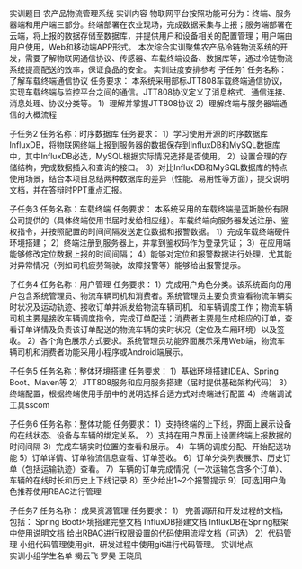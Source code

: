 实训题目	农产品物流管理系统
实训内容	物联网平台按照功能可分为：终端、服务器端和用户端三部分。终端部署在农业现场，完成数据采集与上报；服务端部署在云端，将上报的数据存储至数据库，并提供用户和设备相关的配置管理；用户端由用户使用，Web和移动端APP形式。
本次综合实训聚焦农产品冷链物流系统的开发，需要了解物联网通信协议、传感器、车载终端设备、数据库等，通过冷链物流系统提高配送的效率，保证食品的安全。
实训进度安排参考	子任务1 
任务名称：了解车载终端通信协议 
任务要求：
本系统采用部标JTT808车载终端通信协议，实现车载终端与监控平台之间的通信。JTT808协议定义了消息格式、通信连接、消息处理、协议分类等。
1）理解并掌握JTT808协议
2）理解终端与服务器端通信的大概流程

子任务2
任务名称：时序数据库
任务要求：
1）学习使用开源的时序数据库InfluxDB，将物联网终端上报到服务器的数据保存到InfluxDB和MySQL数据库中，其中InfluxDB必选，MySQL根据实际情况选择是否使用。
2）设置合理的存储结构，完成数据插入和查询的接口。
3）对比InfluxDB和MySQL数据库的特点使用场景，结合本项目总结两种数据库的差异（性能、易用性等方面），提交说明文档，并在答辩时PPT重点汇报。

子任务3 
任务名称：车载终端
任务要求：
本系统采用的车载终端是蓝斯股份有限公司提供的（具体终端使用书届时发给相应组）。车载终端向服务器发送注册、鉴权指令，并按照配置的时间间隔发送定位数据和报警数据。
1）完成车载终端硬件环境搭建；
2）终端注册到服务器上，并拿到鉴权码作为登录凭证；
3）在应用端能够修改定位数据上报的时间间隔；
4）能够对定位和报警数据进行处理，尤其能对异常情况（例如司机疲劳驾驶，故障报警等）能够给出报警提示。

子任务4
任务名称：用户管理
任务要求：
1）完成用户角色分类。该系统面向的用户包含系统管理员、物流车辆司机和消费者。系统管理员主要负责查看物流车辆实时状况及运动轨迹、接收订单并派发给物流车辆司机、和车辆调度工作；物流车辆司机主要是接收车辆调度指令，完成订单配送；消费者主要是生成相应的订单，查看订单详情及负责该订单配送的物流车辆的实时状况（定位及车厢环境）以及签收。
2）各个角色展示方式要求。系统管理员功能界面展示采用Web端，物流车辆司机和消费者功能采用小程序或Android端展示。

子任务5
任务名称：整体环境搭建
任务要求：
1）基础环境搭建IDEA、Spring Boot、Maven等
2）JTT808服务和应用服务搭建（届时提供基础架构代码）
3）终端配置，根据终端使用手册中的说明选择合适方式对终端进行配置
4）终端调试工具sscom


子任务6
任务名称：整体功能
任务要求：
1）支持终端的上下线，界面上展示设备的在线状态、设备与车辆的绑定关系。
2）支持在用户界面上设置终端上报数据的时间间隔
3）完成车辆实时位置的查看和展示。
4）车辆的调度分配、开始配送功能
5）订单详情、订单物流信息查看、订单签收。
6）订单分类列表展示、历史订单（包括运输轨迹）查看。
7）车辆的订单完成情况（一次运输包含多个订单）、车辆的在线时长和历史上下线记录
8）至少给出1~2个报警提示
9）[可选]用户角色推荐使用RBAC进行管理

子任务7
任务名称： 成果资源管理
任务要求：
1） 完善调研和开发过程的文档，包括：
Spring Boot环境搭建完整文档
InfluxDB搭建文档
InfluxDB在Spring框架中使用说明文档
给出RBAC进行权限设置的代码使用流程文档（可选）
2）代码管理
小组代码管理使用git，研发过程中使用git进行代码管理。
实训地点	
实训小组学生名单	揭云飞 罗昊 王晓凤